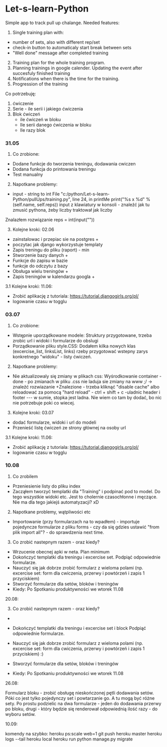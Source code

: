 # Let-s-learn-Python

Simple app to track pull up chalange.
Needed features:
1. Single training plan with:
  - number of sets, also with different rep/set
  - check-in button to automaticaly start break between sets
  - "Well done" message after completed training
2. Training plan for the whole training program.
3. Planning trainings in google calender. Updating the event after succesfuly finished training
4. Notifications when there is the time for the training.
5. Progression of the training

Co potrzebuję:

1. ćwiczenie
2. Serie - ile serii i jakiego ćwiczenia
3. Blok ćwiczeń
    - ile ćwiczeń w bloku
    - Ile serii danego ćwiczenia w bloku
    - Ile razy blok


### 31.05
1. Co zrobione:

- Dodane funkcje do tworzenia treningu, dodawania cwiczen
- Dodana funkcja do printowania treningu
- Test manualny

2. Napotkane problemy:
  - input - string to int
File "c:/python/Let-s-learn-Python/pullUps/training.py", line 24, in printMe
print("%s x %d" % (self.name, self.reps))
input z klawiatury w konsoli - znaleźć jak tu zmusić pythona, żeby liczby traktował jak liczby

Znalazłem rozwiązanie
reps = int(input(""))


3. Kolejne kroki: 02.06
- zainstalowac i przepiac sie na postgres  +
- poczytac jak django wykorzystuje templaty
- Zapis treningu do pliku (raport) - min
- Stworzenie bazy danych  +
- Funkcje do zapisu w bazie
- funkcje do odczytu z bazy
- Obsługa wielu treningów +
- Zapis treningów w kalendarzu googla +

3.1 Kolejne kroki: 11.06:
- Zrobić aplikację z tutoriala:
https://tutorial.djangogirls.org/pl/
- logowanie czasu w togglu



### 03.07
1. Co zrobione:

- Wstępnie uporządkowane modele:
  Struktury przygotowane, trzeba zrobic url i widoki i formularze do obslugi
- Porządkowanie pliku style.CSS:
  Dodałem kilka nowych klas (excercise_list, linksList, links) rzeby przygotować wstepny zarys konkretnego "widoku" - listy ćwiczeń.


2. Napotkane problemy:
  - Nie aktualizowaly się zmiany w plikach css:
Wyśrodkowanie container - done - po zmianach w pliku .css nie laduja sie zmiany na www ;/ -> znaleźć rozwiazanie
+Znalezione - trzeba kliknąć "disable cache" albo reloadować za pomocą "hard reload" - ctrl + shift + c
  -uladnic header i footer  --- w sumie, stopka jest ladna. Nie wiem co tam by dodać, bo nic nie potrzebuje poki co wiecej.




3. Kolejne kroki: 03.07
- dodać formularze, widoki i url do modeli
- Przenieść listę ćwiczeń ze strony głównej na osoby url


3.1 Kolejne kroki: 11.06:
- Zrobić aplikację z tutoriala:
https://tutorial.djangogirls.org/pl/
- logowanie czasu w togglu


### 10.08
1. Co zrobilem
- Przeniesienie listy do pliku index
- Zacząłem tworzyć templatki dla "Training" i podpinać pod to model. Do tego wszystkie widoki etc. Jest to cholernie czasochłonne i męczące. Nie ma dla tego jakiejś automatyzacji? xD


2. Napotkane problemy, wątpliwości etc
- Importowanie (przy formularzach na to wpadłem) - importuje pojedyncze formularze z pliku forms - czy da się gdzies ustawić "from plik import all"? - do sprawdzenia next time.



3. Co zrobić nastepnym razem - oraz kiedy?
- Wrzucenie obecnej apki w neta. Plan minimum
- Dokończyć templatki dla treningu i excercise set. Podpiąć odpowiednie formularze.
- Nauczyć się jak dobrze zrobić formularz z wieloma polami (np. excercise set: form dla cwiczenia, przerwy i powtórzeń i zapis 1 przyciskiem)
- Stworzyć formularze dla setów, bloków i treningów
- Kiedy: Po Spotkaniu produktywności we wtorek 11.08






20.08:

3. Co zrobić nastepnym razem - oraz kiedy?
-
- Dokończyć templatki dla treningu i excercise set i block Podpiąć odpowiednie formularze.
- Nauczyć się jak dobrze zrobić formularz z wieloma polami (np. excercise set: form dla cwiczenia, przerwy i powtórzeń i zapis 1 przyciskiem)  :)

- Stworzyć formularze dla setów, bloków i treningów
- Kiedy: Po Spotkaniu produktywności we wtorek 11.08



26.08:

Formularz bloku - zrobić obsługę nieskończonej pętli dodawania setów. Póki co jest tylko pojedynczy set i powtarzanie go. A tu mogą być różne sety. Po prostu podzielic na dwa formularze - jeden do dodawania przerwy po bloku, drugi - który będzie się renderował odpowiednią ilość razy - do wyboru setów.


10.09:




komendy na szybko:
heroku ps:scale web=1
git push heroku master
heroku logs --tail
heroku local
heroku run python manage.py migrate
